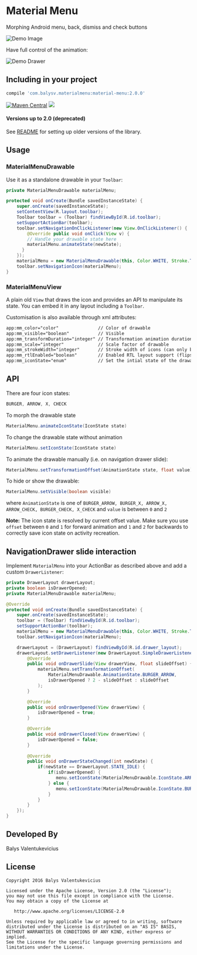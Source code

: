 Material Menu
===============

Morphing Android menu, back, dismiss and check buttons

![Demo Image](https://raw.github.com/balysv/material-menu/master/art/demo.gif)

Have full control of the animation:

![Demo Drawer](https://raw.github.com/balysv/material-menu/master/art/demo_drawer.gif)

Including in your project
-------------------------

```groovy
compile 'com.balysv.materialmenu:material-menu:2.0.0'
```

[![Maven Central](https://maven-badges.herokuapp.com/maven-central/com.balysv.materialmenu/material-menu/badge.svg?style=flat)](http://mvnrepository.com/artifact/com.balysv.materialmenu/material-menu)
<a href="http://www.methodscount.com/?lib=com.balysv.materialmenu%3Amaterial-menu%3A1.5.4"><img src="https://img.shields.io/badge/Methods and size-core: 254 | deps: 929 | 26 KB-e91e63.svg"/></a>

#### Versions up to 2.0 (deprecated)

See [README][1] for setting up older versions of the library.

Usage
-----

### MaterialMenuDrawable

Use it as a standalone drawable in your `Toolbar`:

```java
private MaterialMenuDrawable materialMenu;

protected void onCreate(Bundle savedInstanceState) {
    super.onCreate(savedInstanceState);
    setContentView(R.layout.toolbar);
    Toolbar toolbar = (Toolbar) findViewById(R.id.toolbar);
    setSupportActionBar(toolbar);
    toolbar.setNavigationOnClickListener(new View.OnClickListener() {
        @Override public void onClick(View v) {
        // Handle your drawable state here
        materialMenu.animateState(newState);
      }
    });
    materialMenu = new MaterialMenuDrawable(this, Color.WHITE, Stroke.THIN);
    toolbar.setNavigationIcon(materialMenu);
}
```

### MaterialMenuView

A plain old `View` that draws the icon and provides an API to manipulate its state. You can embed it
in any layout including a `Toolbar`.

Customisation is also available through xml attributes:

```xml
app:mm_color="color"               // Color of drawable
app:mm_visible="boolean"           // Visible
app:mm_transformDuration="integer" // Transformation animation duration
app:mm_scale="integer"             // Scale factor of drawable
app:mm_strokeWidth="integer"       // Stroke width of icons (can only be 1, 2 or 3)
app:mm_rtlEnabled="boolean"        // Enabled RTL layout support (flips all drawables)
app:mm_iconState="enum"            // Set the intial state of the drawable (burger, arrow, x or check)
```

## API

There are four icon states:

```java
BURGER, ARROW, X, CHECK
```

To morph the drawable state

```java
MaterialMenu.animateIconState(IconState state)
```
    
To change the drawable state without animation

```java
MaterialMenu.setIconState(IconState state)
```

To animate the drawable manually (i.e. on navigation drawer slide):

```java
MaterialMenu.setTransformationOffset(AnimationState state, float value)
```
To hide or show the drawable:

```java
MaterialMenu.setVisible(boolean visible)
```

where `AnimationState` is one of `BURGER_ARROW, BURGER_X, ARROW_X, ARROW_CHECK, BURGER_CHECK, X_CHECK`
and `value` is between `0` and `2`
    
**Note:** The icon state is resolved by current offset value. Make sure you use `offset` between `0` and `1` for forward animation and `1` and `2` for backwards to correctly save icon state on activity recreation.

## NavigationDrawer slide interaction

Implement `MaterialMenu` into your ActionBar as described above and add a custom `DrawerListener`:

```java
private DrawerLayout drawerLayout;
private boolean isDrawerOpened;
private MaterialMenuDrawable materialMenu;

@Override
protected void onCreate(Bundle savedInstanceState) {
    super.onCreate(savedInstanceState);
    toolbar = (Toolbar) findViewById(R.id.toolbar);
    setSupportActionBar(toolbar);
    materialMenu = new MaterialMenuDrawable(this, Color.WHITE, Stroke.THIN);
    toolbar.setNavigationIcon(materialMenu);

    drawerLayout = (DrawerLayout) findViewById(R.id.drawer_layout);
    drawerLayout.setDrawerListener(new DrawerLayout.SimpleDrawerListener() {
        @Override
        public void onDrawerSlide(View drawerView, float slideOffset) {
            materialMenu.setTransformationOffset(
                MaterialMenuDrawable.AnimationState.BURGER_ARROW,
                isDrawerOpened ? 2 - slideOffset : slideOffset
            );
        }

        @Override
        public void onDrawerOpened(View drawerView) {
            isDrawerOpened = true;
        }

        @Override
        public void onDrawerClosed(View drawerView) {
            isDrawerOpened = false;
        }
        
        @Override
        public void onDrawerStateChanged(int newState) {
            if(newState == DrawerLayout.STATE_IDLE) {
                if(isDrawerOpened) {
                   menu.setIconState(MaterialMenuDrawable.IconState.ARROW);
                } else {
                   menu.setIconState(MaterialMenuDrawable.IconState.BURGER);
                }
            }
        }
    });
}
```

Developed By
--------------------
Balys Valentukevicius

License
-----------

```
Copyright 2016 Balys Valentukevicius

Licensed under the Apache License, Version 2.0 (the "License");
you may not use this file except in compliance with the License.
You may obtain a copy of the License at

   http://www.apache.org/licenses/LICENSE-2.0

Unless required by applicable law or agreed to in writing, software
distributed under the License is distributed on an "AS IS" BASIS,
WITHOUT WARRANTIES OR CONDITIONS OF ANY KIND, either express or implied.
See the License for the specific language governing permissions and
limitations under the License.
```

[1]: https://github.com/balysv/material-menu/blob/master/README-1.0.md
